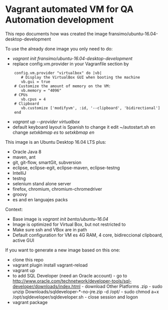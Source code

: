 # Vagrant automated VM for QA Automation development

This repo documents how was created the image fransimo/ubuntu-16.04-desktop-development

To use the already done image you only need to do:
  -  *vagrant init fransimo/ubuntu-16.04-desktop-development*
  -  replace config.vm.provider in your Vagranfile section by
```
    config.vm.provider "virtualbox" do |vb|
       # Display the VirtualBox GUI when booting the machine
       vb.gui = true
    # Customize the amount of memory on the VM:
       vb.memory = "4096"
    # CPUs
       vb.cpus = 4
    # Clipboard
       vb.customize ['modifyvm', :id, '--clipboard', 'bidirectional'] 
    end
```
  -  *vagrant up --provider virtualbox*
  -  default keyboard layout is Spanish to change it edit ~/autostart.sh en change *setxkbmap es* to *setxkbmap en*

This image is an Ubuntu Desktop 16.04 LTS plus:
  -  Oracle Java 8
  -  maven,  ant  
  -  git, git-flow, smartGit, subversion 
  -  eclipse, eclipse-egit, eclipse-maven, eclipse-testng
  -  IntelliJ
  -  testng 
  -  selenium stand alone server
  -  firefox, chromium, chromium-chromedriver
  -  groovy
  -  es and en languajes packs

Context:
  -  Base image is *vagrant init bento/ubuntu-16.04*
  -  Image is optimized for Virtual Box, but not restricted to
  -  Make sure ssh and VBox are in path
  -  Default configuration for VM es 4G RAM, 4 core, bidireccional clipboard, active GUI

If you want to generate a new image based on this one:
  -  clone this repo
  -  vagrant plugin install vagrant-reload
  -  vagrant up
  -  to add SQL Developer (need an Oracle account)
    - go to http://www.oracle.com/technetwork/developer-tools/sql-developer/downloads/index.html
	- download Other Platforms .zip
	- sudo unzip Downloads/sqldeveloper-*-no-jre.zip -d /opt/
	- sudo chmod a+x /opt/sqldeveloper/sqldeveloper.sh
	- close session and logon
  -  vagrant package
